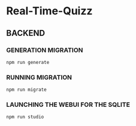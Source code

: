 # Real-Time-Quizz


## BACKEND


### GENERATION MIGRATION

```
npm run generate
```

### RUNNING MIGRATION

```
npm run migrate
```

### LAUNCHING THE WEBUI FOR THE SQLITE

```
npm run studio
```